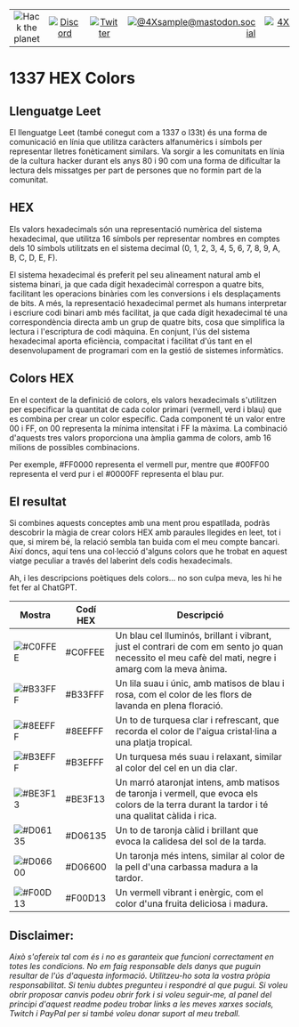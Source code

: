 |               |               |               |               |               |               |
|:-------------:|:-------------:|:-------------:|-------------:|-------------:|-------------:|
| ![Hack the planet](https://img.shields.io/badge/Hack-The%20Planet-orange) | [![Discord](https://img.shields.io/discord/667340023829626920?logo=discord)](https://discord.gg/ahVq54p) | [![Twitter](https://img.shields.io/twitter/follow/4xsample?style=social&logo=twitter)](https://twitter.com/4xsample/follow?screen_name=shields_io) | [![@4Xsample@mastodon.social](https://img.shields.io/badge/Mastodon-@4Xsample-blueviolet?style=for-the-badge&logo=mastodon)](https://mastodon.social/@4Xsample) | [![4Xsample](https://img.shields.io/badge/Twitch-4Xsample-6441A4?style=for-the-badge&logo=twitch)](https://twitch.tv/4Xsample) | [![PayPal](https://img.shields.io/badge/PayPal-00457C?style=for-the-badge&logo=paypal&logoColor=white)](https://www.paypal.com/donate/?hosted_button_id=EFVMSRHVBNJP4) |

# 1337 HEX Colors

## Llenguatge Leet
El llenguatge Leet (també conegut com a 1337 o l33t) és una forma de comunicació en línia que utilitza caràcters alfanumèrics i símbols per representar lletres fonèticament similars. Va sorgir a les comunitats en línia de la cultura hacker durant els anys 80 i 90 com una forma de dificultar la lectura dels missatges per part de persones que no formin part de la comunitat.

## HEX
Els valors hexadecimals són una representació numèrica del sistema hexadecimal, que utilitza 16 símbols per representar nombres en comptes dels 10 símbols utilitzats en el sistema decimal (0, 1, 2, 3, 4, 5, 6, 7, 8, 9, A, B, C, D, E, F). 

El sistema hexadecimal és preferit pel seu alineament natural amb el sistema binari, ja que cada dígit hexadecimàl correspon a quatre bits, facilitant les operacions binàries com les conversions i els desplaçaments de bits. A més, la representació hexadecimal permet als humans interpretar i escriure codi binari amb més facilitat, ja que cada dígit hexadecimal té una correspondència directa amb un grup de quatre bits, cosa que simplifica la lectura i l'escriptura de codi màquina. En conjunt, l'ús del sistema hexadecimal aporta eficiència, compacitat i facilitat d'ús tant en el desenvolupament de programari com en la gestió de sistemes informàtics.

## Colors HEX
En el context de la definició de colors, els valors hexadecimals s'utilitzen per especificar la quantitat de cada color primari (vermell, verd i blau) que es combina per crear un color específic.
Cada component té un valor entre 00 i FF, on 00 representa la mínima intensitat i FF la màxima. La combinació d'aquests tres valors proporciona una àmplia gamma de colors, amb 16 milions de possibles combinacions. 

Per exemple, #FF0000 representa el vermell pur, mentre que #00FF00 representa el verd pur i el #0000FF representa el blau pur.

## El resultat
Si combines aquests conceptes amb una ment prou espatllada, podràs descobrir la màgia de crear colors HEX amb paraules llegides en leet, tot i que, si mirem bé, la relació sembla tan buida com el meu compte bancari. Així doncs, aquí tens una col·lecció d'alguns colors que he trobat en aquest viatge peculiar a través del laberint dels codis hexadecimals.

Ah, i les descripcions poètiques dels colors... no son culpa meva, les hi he fet fer al ChatGPT.

| Mostra | Codí HEX | Descripció |
|--------|---------------|--------------------------------------------------------------------------------------------------------------|
| ![#C0FFEE](https://via.placeholder.com/15/C0FFEE/000000?text=+) | #C0FFEE | Un blau cel lluminós, brillant i vibrant, just el contrari de com em sento jo quan necessito el meu cafè del mati, negre i amarg com la meva ànima.    |
| ![#B33FFF](https://via.placeholder.com/15/B33FFF/000000?text=+) | #B33FFF | Un lila suau i únic, amb matisos de blau i rosa, com el color de les flors de lavanda en plena floració.    |
| ![#8EEFFF](https://via.placeholder.com/15/8EEFFF/000000?text=+) | #8EEFFF | Un to de turquesa clar i refrescant, que recorda el color de l'aigua cristal·lina a una platja tropical.    |
| ![#B3EFFF](https://via.placeholder.com/15/B3EFFF/000000?text=+) | #B3EFFF | Un turquesa més suau i relaxant, similar al color del cel en un dia clar.                                   |
| ![#BE3F13](https://via.placeholder.com/15/BE3F13/000000?text=+) | #BE3F13 | Un marró ataronjat intens, amb matisos de taronja i vermell, que evoca els colors de la terra durant la tardor i té una qualitat càlida i rica. |
| ![#D06135](https://via.placeholder.com/15/D06135/000000?text=+) | #D06135 | Un to de taronja càlid i brillant que evoca la calidesa del sol de la tarda.                                 |
| ![#D06600](https://via.placeholder.com/15/D06600/000000?text=+) | #D06600 | Un taronja més intens, similar al color de la pell d'una carbassa madura a la tardor.                       |
| ![#F00D13](https://via.placeholder.com/15/F00D13/000000?text=+) | #F00D13 | Un vermell vibrant i enèrgic, com el color d'una fruita deliciosa i madura.                                 |



## Disclaimer: 
*Això s'ofereix tal com és i no es garanteix que funcioni correctament en totes les condicions. No em faig responsable dels danys que puguin resultar de l'ús d'aquesta informació. Utilitzeu-ho sota la vostra pròpia responsabilitat. Si teniu dubtes pregunteu i respondré al que pugui. Si voleu obrir proposar canvis podeu obrir fork i si voleu seguir-me, al panel del principi d'aquest readme podeu trobar links a les meves xarxes socials, Twitch i PayPal per si també voleu donar suport al meu treball.*